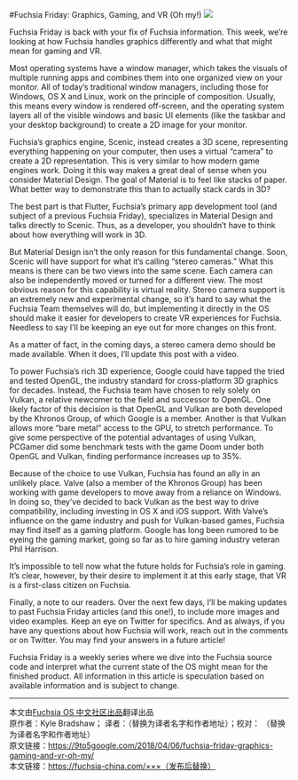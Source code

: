 
#Fuchsia Friday: Graphics, Gaming, and VR (Oh my!)
![](https://i1.wp.com/9to5google.com/wp-content/uploads/sites/4/2018/04/fuchsia-friday-graphics.png)

Fuchsia Friday is back with your fix of Fuchsia information. This week, we’re looking at how Fuchsia handles graphics differently and what that might mean for gaming and VR.

Most operating systems have a window manager, which takes the visuals of multiple running apps and combines them into one organized view on your monitor. All of today’s traditional window managers, including those for Windows, OS X and Linux, work on the principle of composition. Usually, this means every window is rendered off-screen, and the operating system layers all of the visible windows and basic UI elements (like the taskbar and your desktop background) to create a 2D image for your monitor.

Fuchsia’s graphics engine, Scenic, instead creates a 3D scene, representing everything happening on your computer, then uses a virtual “camera” to create a 2D representation. This is very similar to how modern game engines work. Doing it this way makes a great deal of sense when you consider Material Design. The goal of Material is to feel like stacks of paper. What better way to demonstrate this than to actually stack cards in 3D?

The best part is that Flutter, Fuchsia’s primary app development tool (and subject of a previous Fuchsia Friday), specializes in Material Design and talks directly to Scenic. Thus, as a developer, you shouldn’t have to think about how everything will work in 3D.

But Material Design isn’t the only reason for this fundamental change. Soon, Scenic will have support for what it’s calling “stereo cameras.” What this means is there can be two views into the same scene. Each camera can also be independently moved or turned for a different view. The most obvious reason for this capability is virtual reality. Stereo camera support is an extremely new and experimental change, so it’s hard to say what the Fuchsia Team themselves will do, but implementing it directly in the OS should make it easier for developers to create VR experiences for Fuchsia. Needless to say I’ll be keeping an eye out for more changes on this front.

As a matter of fact, in the coming days, a stereo camera demo should be made available. When it does, I’ll update this post with a video.

To power Fuchsia’s rich 3D experience, Google could have tapped the tried and tested OpenGL, the industry standard for cross-platform 3D graphics for decades. Instead, the Fuchsia team have chosen to rely solely on Vulkan, a relative newcomer to the field and successor to OpenGL. One likely factor of this decision is that OpenGL and Vulkan are both developed by the Khronos Group, of which Google is a member. Another is that Vulkan allows more “bare metal” access to the GPU, to stretch performance. To give some perspective of the potential advantages of using Vulkan, PCGamer did some benchmark tests with the game Doom under both OpenGL and Vulkan, finding performance increases up to 35%.

Because of the choice to use Vulkan, Fuchsia has found an ally in an unlikely place. Valve (also a member of the Khronos Group) has been working with game developers to move away from a reliance on Windows. In doing so, they’ve decided to back Vulkan as the best way to drive compatibility, including investing in OS X and iOS support. With Valve’s influence on the game industry and push for Vulkan-based games, Fuchsia may find itself as a gaming platform. Google has long been rumored to be eyeing the gaming market, going so far as to hire gaming industry veteran Phil Harrison.

It’s impossible to tell now what the future holds for Fuchsia’s role in gaming. It’s clear, however, by their desire to implement it at this early stage, that VR is a first-class citizen on Fuchsia.

Finally, a note to our readers. Over the next few days, I’ll be making updates to past Fuchsia Friday articles (and this one!), to include more images and video examples. Keep an eye on Twitter for specifics. And as always, if you have any questions about how Fuchsia will work, reach out in the comments or on Twitter. You may find your answers in a future article!

Fuchsia Friday is a weekly series where we dive into the Fuchsia source code and interpret what the current state of the OS might mean for the finished product. All information in this article is speculation based on available information and is subject to change.

***
本文由[Fuchsia OS 中文社区出品](https://fuchsia-china.com)翻译出品               
原作者：Kyle Bradshaw； 译者：（替换为译者名字和作者地址）；校对： （替换为译者名字和作者地址）       
原文链接：https://9to5google.com/2018/04/06/fuchsia-friday-graphics-gaming-and-vr-oh-my/       
本文链接：https://fuchsia-china.com/×××（发布后替换）
